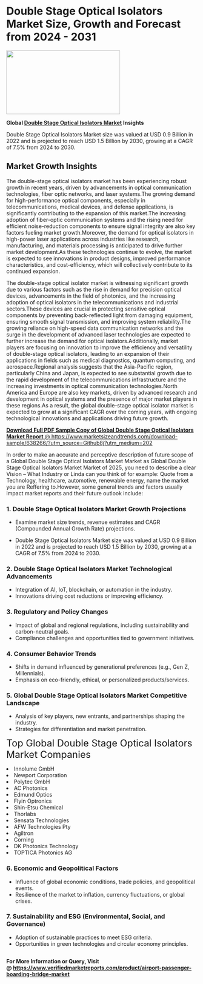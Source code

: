 <H1>Double Stage Optical Isolators Market Size, Growth and Forecast from 2024 - 2031</H1><img class="aligncenter size-medium wp-image-584254" src="https://thirdeyenews.in/wp-content/uploads/2024/09/Global-Market-Research-300x168.jpeg" alt="" width="300" height="168" /><p><strong>Global&nbsp;<a href="https://www.marketsizeandtrends.com/download-sample/638266/?utm_source=Github8j?utm_medium=202">Double Stage Optical Isolators Market</a> Insights</strong></p><p>Double Stage Optical Isolators Market size was valued at USD 0.9 Billion in 2022 and is projected to reach USD 1.5 Billion by 2030, growing at a CAGR of 7.5% from 2024 to 2030.</p><p><h2>Market Growth Insights</h2> <p>The double-stage optical isolators market has been experiencing robust growth in recent years, driven by advancements in optical communication technologies, fiber optic networks, and laser systems.The growing demand for high-performance optical components, especially in telecommunications, medical devices, and defense applications, is significantly contributing to the expansion of this market.The increasing adoption of fiber-optic communication systems and the rising need for efficient noise-reduction components to ensure signal integrity are also key factors fueling market growth.Moreover, the demand for optical isolators in high-power laser applications across industries like research, manufacturing, and materials processing is anticipated to drive further market development.As these technologies continue to evolve, the market is expected to see innovations in product designs, improved performance characteristics, and cost-efficiency, which will collectively contribute to its continued expansion.</p> <p><a href="#"></a></p> <p>The double-stage optical isolator market is witnessing significant growth due to various factors such as the rise in demand for precision optical devices, advancements in the field of photonics, and the increasing adoption of optical isolators in the telecommunications and industrial sectors.These devices are crucial in protecting sensitive optical components by preventing back-reflected light from damaging equipment, ensuring smooth signal transmission, and improving system reliability.The growing reliance on high-speed data communication networks and the surge in the development of advanced laser technologies are expected to further increase the demand for optical isolators.Additionally, market players are focusing on innovation to improve the efficiency and versatility of double-stage optical isolators, leading to an expansion of their applications in fields such as medical diagnostics, quantum computing, and aerospace.Regional analysis suggests that the Asia-Pacific region, particularly China and Japan, is expected to see substantial growth due to the rapid development of the telecommunications infrastructure and the increasing investments in optical communication technologies.North America and Europe are also key markets, driven by advanced research and development in optical systems and the presence of major market players in these regions.As a result, the global double-stage optical isolator market is expected to grow at a significant CAGR over the coming years, with ongoing technological innovations and applications driving future growth.</p> <p><a href="#"></p><p><span class=""><strong>Download Full PDF Sample Copy of Global Double Stage Optical Isolators Market Report</strong> @ <a href="https://www.marketsizeandtrends.com/download-sample/638266/?utm_source=Github8j?utm_medium=202" target="_blank">https://www.marketsizeandtrends.com/download-sample/638266/?utm_source=Github8j?utm_medium=202</a></span></p><p>In order to make an accurate and perceptive description of future scope of a Global&nbsp;Double Stage Optical Isolators Market Market as Global&nbsp;Double Stage Optical Isolators Market Market of 2025, you need to describe a clear Vision &ndash; What Industry or Linda can you think of for example: Quote from a Technology, healthcare, automotive, renewable energy, name the market you are Reffering to.However, some general trends and factors usually impact market reports and their future outlook include:</p><h3>1.&nbsp;<strong>Double Stage Optical Isolators Market Growth Projections</strong></h3><ul><li>Examine market size trends, revenue estimates and CAGR (Compounded Annual Growth Rate) projections.</li><li><p>Double Stage Optical Isolators Market size was valued at USD 0.9 Billion in 2022 and is projected to reach USD 1.5 Billion by 2030, growing at a CAGR of 7.5% from 2024 to 2030.</p></li></ul><h3>2.&nbsp;<strong>Double Stage Optical Isolators Market Technological Advancements</strong></h3><ul><li>Integration of AI, IoT, blockchain, or automation in the industry.</li><li>Innovations driving cost reductions or improving efficiency.</li></ul><h3>3.&nbsp;<strong>Regulatory and Policy Changes</strong></h3><ul><li>Impact of global and regional regulations, including sustainability and carbon-neutral goals.</li><li>Compliance challenges and opportunities tied to government initiatives.</li></ul><h3>4.&nbsp;<strong>Consumer Behavior Trends</strong></h3><ul><li>Shifts in demand influenced by generational preferences (e.g., Gen Z, Millennials).</li><li>Emphasis on eco-friendly, ethical, or personalized products/services.</li></ul><h3>5.&nbsp;<strong>Global Double Stage Optical Isolators Market Competitive Landscape</strong></h3><ul><li>Analysis of key players, new entrants, and partnerships shaping the industry.</li><li>Strategies for differentiation and market penetration.</li></ul><p data-pm-slice="1 1 []"><span style="color: inherit; font-family: inherit; font-size: 25px;">Top Global Double Stage Optical Isolators Market Companies</span></p><div class="" data-test-id=""><p><li>Innolume GmbH</li><li> Newport Corporation</li><li> Polytec GmbH</li><li> AC Photonics</li><li> Edmund Optics</li><li> Flyin Optronics</li><li> Shin-Etsu Chemical</li><li> Thorlabs</li><li> Sensata Technologies</li><li> AFW Technologies Pty</li><li> Agiltron</li><li> Corning</li><li> DK Photonics Technology</li><li> TOPTICA Photonics AG</li></p></div><h3>6.&nbsp;<strong>Economic and Geopolitical Factors</strong></h3><ul><li>Influence of global economic conditions, trade policies, and geopolitical events.</li><li>Resilience of the market to inflation, currency fluctuations, or global crises.</li></ul><h3>7.&nbsp;<strong>Sustainability and ESG (Environmental, Social, and Governance)</strong></h3><ul><li>Adoption of sustainable practices to meet ESG criteria.</li><li>Opportunities in green technologies and circular economy principles.</li></ul><h2><strong style="font-size: 14px;">For More Information or Query, Visit @&nbsp;</strong><a style="background-color: #ffffff; font-size: 14px;" href="https://www.marketsizeandtrends.com/report/double-stage-optical-isolators-market/" target="_blank">https://www.verifiedmarketreports.com/product/airport-passenger-boarding-bridge-market</a></h2>